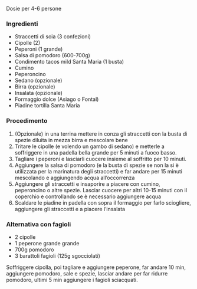 Dosie per 4-6 persone
### Ingredienti
- Straccetti di soia (3 confezioni)
- Cipolle (2)
- Peperoni (1 grande)
- Salsa di pomodoro (600-700g)
- Condimento tacos mild Santa Maria (1 busta)
- Cumino
- Peperoncino
- Sedano (opzionale)
- Birra (opzionale)
- Insalata (opzionale)
- Formaggio dolce (Asiago o Fontal)
- Piadine tortilla Santa Maria

### Procedimento
1. (Opzionale) in una terrina mettere in conza gli straccetti con la busta di spezie diluita in mezza birra e mescolare bene
2. Tritare le cipolle (e volendo un gambo di sedano) e metterle a soffriggere in una padella bella grande per 5 minuti a fuoco basso.
3. Tagliare i peperoni e lasciarli cuocere insieme al soffritto per 10 minuti.
4. Aggiungere la salsa di pomodoro (e la busta di spezie se non la si è utilizzata per la marinatura degli straccetti) e far andare per 15 minuti mescolando e aggiungendo acqua all’occorrenza
5. Aggiungere gli straccetti e insaporire a piacere con cumino, peperoncino o altre spezie. Lasciar cuocere per altri 10-15 minuti con il coperchio e controllando se è necessario aggiungere acqua
6. Scaldare le piadine in padella con sopra il formaggio per farlo sciogliere, aggiungere gli straccetti e a piacere l’insalata

### Alternativa con fagioli
- 2 cipolle
- 1 peperone grande grande
- 700g pomodoro
- 3 barattoli fagioli (125g sgocciolati)

Soffriggere cipolla, poi tagliare e aggiungere peperone, far andare 10 min, aggiungere pomodoro, sale e spezie, lasciar andare per far ridurre pomodoro, ultimi 5 min aggiungere i fagioli sciacquati.